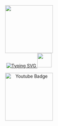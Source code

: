 <div id="header" align="center">
  <img src="https://media.giphy.com/media/M9gbBd9nbDrOTu1Mqx/giphy.gif" width="150"/>
</div>

<!-- <div id="badges" align="center">
  <img src="https://img.shields.io/badge/YouTube-red?style=for-the-badge&logo=youtube&logoColor=white" alt="Youtube Badge"/>
  <img src="https://komarev.com/ghpvc/?username=Riakol&style=flat-square&color=blue" align="center" alt=""/>
</div>
 -->
<div id="badges" align="center">
  <a href="https://git.io/typing-svg">
    <img src="https://readme-typing-svg.demolab.com?font=Montserrat&weight=500&size=24&pause=500&color=010303&center=true&vCenter=true&width=215&lines=Let's+Pythoning!" alt="Typing SVG" />
  </a>
  <img src="https://media.giphy.com/media/v1.Y2lkPTc5MGI3NjExMDQ2NWEzY2NmZWJkMzIyNzQ4ZTdkM2E5NTJmNjg0MjYxYjAyOTRhYSZlcD12MV9pbnRlcm5hbF9naWZzX2dpZklkJmN0PWc/KAq5w47R9rmTuvWOWa/giphy.gif" width="45px"/>  
  <div id="badges" align="center">
     
  </div>
</div>
<!-- <div id="badges" align="center">
  <img src="https://komarev.com/ghpvc/?username=Riakol&style=flat-square&color=blue" alt=""/>
</div> -->
 <p></p>
<div id="badges" align="center">
  <a href="#">
    <img src="https://img.shields.io/badge/YouTube-red?style=for-the-badge&logo=youtube&logoColor=white" alt="Youtube Badge" width="150px"/>
  </a>
</div>


